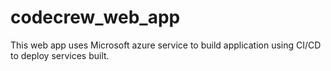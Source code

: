 # codecrew_web_app
This web app uses Microsoft azure service to build application using CI/CD to deploy services built.
